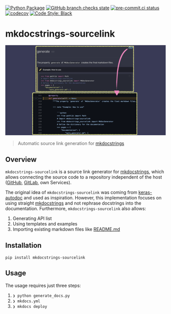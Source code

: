 [![Python Package](https://github.com/AI2Business/mkdocstrings-sourcelink/workflows/Python%20Package/badge.svg)](https://github.com/AI2Business/mkdocstrings-sourcelink/actions)
[![GitHub branch checks state](https://img.shields.io/github/checks-status/ai2business/mkdocstrings-sourcelink/gh-pages?label=docs&logo=github%20actions)](https://ai2business.github.io/mkdocstrings-sourcelink/)
[![pre-commit.ci status](https://results.pre-commit.ci/badge/github/AI2Business/mkdocstrings-sourcelink/main.svg)](https://results.pre-commit.ci/latest/github/AI2Business/mkdocstrings-sourcelink/main)
[![codecov](https://codecov.io/gh/AI2Business/mkdocstrings-sourcelink/branch/main/graph/badge.svg?token=DKE0SHCRF7)](https://codecov.io/gh/AI2Business/mkdocstrings-sourcelink)
[![Code Style: Black](https://img.shields.io/badge/code%20style-black-black.svg)](https://github.com/ambv/black)

# mkdocstrings-sourcelink

![_](https://github.com/AI2Business/mkdocstrings-sourcelink/blob/main/docs/assets/img/export.png?raw=true)

> Automatic source link generation for [mkdocstrings](https://github.com/pawamoy/mkdocstrings)

## Overview

`mkdocstrings-sourcelink` is a source link generator for [mkdocstrings](https://github.com/pawamoy/mkdocstrings), which allows connecting the source code to a repository independent of the host ([GitHub](https://github.com), [GitLab](https://github.com), own Services).

The original idea of `mkdocstrings-sourcelink` was coming from [keras-autodoc](https://github.com/keras-team/keras-autodoc) and used as inspiration. However, this implementation focuses on using straight [mkdocstrings](https://github.com/pawamoy/mkdocstrings) and not rephrase docstrings into the documentation. Furthermore, `mkdocstrings-sourcelink` also allows:

1. Generating API list
2. Using templates and examples
3. Importing existing markdown files like [README.md](https://github.com/AI2Business/mkdocstrings-sourcelink/blob/main/README.md)

## Installation

``` shell
pip install mkdocstrings-sourcelink
```

## Usage

The usage requires just three steps:

1. `❯ python generate_docs.py`
2. `❯ mkdocs.yml`
3. `❯ mkdocs deploy`
